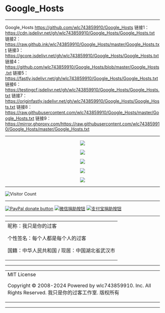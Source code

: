 # Google_Hosts

---

Google_Hosts
https://github.com/wlc743859910/Google_Hosts
链接1：https://cdn.jsdelivr.net/gh/wlc743859910/Google_Hosts/Google_Hosts.txt
链接2：https://raw.github.ink/wlc743859910/Google_Hosts/master/Google_Hosts.txt
链接3：https://gcore.jsdelivr.net/gh/wlc743859910/Google_Hosts/Google_Hosts.txt
链接4：https://github.com/wlc743859910/Google_Hosts/blob/master/Google_Hosts.txt
链接5：https://fastly.jsdelivr.net/gh/wlc743859910/Google_Hosts/Google_Hosts.txt
链接6：https://testingcf.jsdelivr.net/gh/wlc743859910/Google_Hosts/Google_Hosts.txt
链接7：https://originfastly.jsdelivr.net/gh/wlc743859910/Google_Hosts/Google_Hosts.txt
链接8：https://raw.githubusercontent.com/wlc743859910/Google_Hosts/master/Google_Hosts.txt
链接9：https://mirror.ghproxy.com/https://raw.githubusercontent.com/wlc743859910/Google_Hosts/master/Google_Hosts.txt

---

<p align="center">
  <img src="https://cdn.jsdelivr.net/gh/wlc743859910/Google_Hosts/img/1.webp">
</p>

<p align="center">
  <img src="https://cdn.jsdelivr.net/gh/wlc743859910/Google_Hosts/img/2.webp">
</p>

<p align="center">
  <img src="https://cdn.jsdelivr.net/gh/wlc743859910/Google_Hosts/img/3.webp">
</p>

<p align="center">
  <img src="https://cdn.jsdelivr.net/gh/wlc743859910/Google_Hosts/img/4.webp">
</p>

<p align="center">
  <img src="https://cdn.jsdelivr.net/gh/wlc743859910/Google_Hosts/img/5.webp">
</p>

---

![Visitor Count](https://profile-counter.glitch.me/{Google_Hosts}/count.svg)

---

[![PayPal donate button](https://img.shields.io/badge/PayPal-donate-green.svg)](https://paypal.me/)  [![微信捐助按钮](https://img.shields.io/badge/%E5%BE%AE%E4%BF%A1-%E5%90%91TA%E6%8D%90%E5%8A%A9-green.svg)](图片链接) [![支付宝捐助按钮](https://img.shields.io/badge/%E6%94%AF%E4%BB%98%E5%AE%9D-%E5%90%91TA%E6%8D%90%E5%8A%A9-green.svg)](图片链接)

---

<table>
    <tr>
        <td >
昵称：我只是你的过客

个性签名：每个人都是每个人的过客

国籍：中华人民共和国 / 现居：中国湖北省武汉市
        </center>
        </td>
    </tr>
</table>

---

<table>
    <tr>
        <td >
MIT License

Copyright © 2008-2024 Powered by wlc743859910. Inc. All Rights Reserved. 我只是你的过客工作室. 版权所有
        </center>
        </td>
    </tr>
</table>

---
